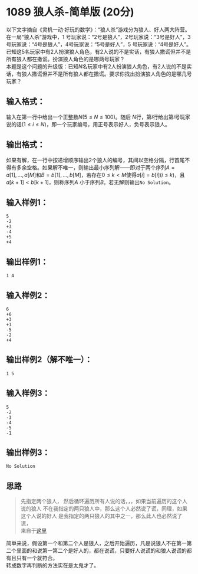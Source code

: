 # 1089 狼人杀-简单版 (20分)
以下文字摘自《灵机一动·好玩的数学》：“狼人杀”游戏分为狼人、好人两大阵营。在一局“狼人杀”游戏中，1 号玩家说：“2号是狼人”，2号玩家说：“3号是好人”，3号玩家说：“4号是狼人”，4号玩家说：“5号是好人”，5 号玩家说：“4号是好人”。已知这5名玩家中有2人扮演狼人角色，有2人说的不是实话，有狼人撒谎但并不是所有狼人都在撒谎。扮演狼人角色的是哪两号玩家？  
本题是这个问题的升级版：已知$N$名玩家中有2人扮演狼人角色，有2人说的不是实话，有狼人撒谎但并不是所有狼人都在撒谎。要求你找出扮演狼人角色的是哪几号玩家？
## 输入格式：
输入在第一行中给出一个正整数$N(5≤N≤100)$。随后 $N$行，第$i$行给出第$i$号玩家说的话$(1≤i≤N)$，即一个玩家编号，用正号表示好人，负号表示狼人。
## 输出格式：
如果有解，在一行中按递增顺序输出2个狼人的编号，其间以空格分隔，行首尾不得有多余空格。如果解不唯一，则输出最小序列解——即对于两个序列$A=a[1],...,a[M]$和$B=b[1],...,b[M]$，若存在$0≤k<M$使得$a[i]=b[i](i≤k)$，且$a[k+1]<b[k+1]$，则称序列$A$ 小于序列$B$。若无解则输出`No Solution`。
## 输入样例1：
```
5
-2
+3
-4
+5
+4
```
## 输出样例1：
```
1 4
```
## 输入样例2：
```
6
+6
+3
+1
-5
-2
+4
```
## 输出样例2（解不唯一）：
```
1 5
```
## 输入样例3：
```
5
-2
-3
-4
-5
-1
```
## 输出样例3：
```
No Solution
```
## 思路
> 先指定两个狼人，  然后循环遍历所有人说的话，，，如果当前遍历的这个人说的狼人 不在我指定的两只狼人中，那么这个人必然说了谎，同理，如果这个人说的好人 是我指定的两只狼人的其中之一，那么此人也必然说了谎，   
> 来自于[这里](https://blog.csdn.net/Oliver99877/article/details/83862050)  

简单来说，假设第一个和第二个人是狼人，之后开始遍历，凡是说狼人不在第一第二个里面的和说第一第二个是好人的，都在说谎，只要好人说谎的和狼人说谎的都有且只有一个就符合。   
转成数字再判断的方法实在是太鬼才了。
    
